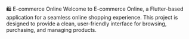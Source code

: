 🛍️ E-commerce Online
Welcome to E-commerce Online, a Flutter-based application for a seamless online shopping experience. This project is designed to provide a clean, user-friendly interface for browsing, purchasing, and managing products.
